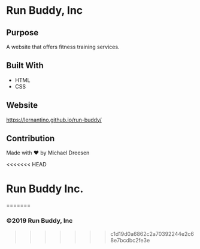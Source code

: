 # Run Buddy, Inc

## Purpose
A website that offers fitness training services. 

## Built With
* HTML
* CSS

## Website
https://lernantino.github.io/run-buddy/

## Contribution
Made with ❤️ by Michael Dreesen

<<<<<<< HEAD
# Run Buddy Inc.
=======
### ©️2019 Run Buddy, Inc 
>>>>>>> c1d19d0a6862c2a70392244e2c68e7bcdbc2fe3e
